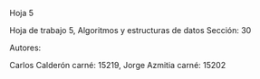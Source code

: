 Hoja 5

Hoja de trabajo 5, Algoritmos y estructuras de datos Sección: 30

Autores:

Carlos Calderón carné: 15219, Jorge Azmitia carné: 15202
